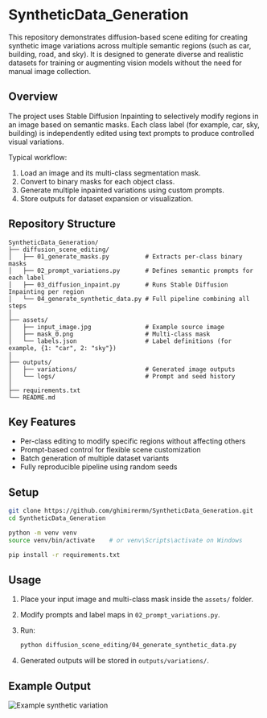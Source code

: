 # SyntheticData_Generation

This repository demonstrates diffusion-based scene editing for creating synthetic image variations across multiple semantic regions (such as car, building, road, and sky). It is designed to generate diverse and realistic datasets for training or augmenting vision models without the need for manual image collection.

## Overview

The project uses Stable Diffusion Inpainting to selectively modify regions in an image based on semantic masks. Each class label (for example, car, sky, building) is independently edited using text prompts to produce controlled visual variations.

Typical workflow:

1. Load an image and its multi-class segmentation mask.
2. Convert to binary masks for each object class.
3. Generate multiple inpainted variations using custom prompts.
4. Store outputs for dataset expansion or visualization.

## Repository Structure

```
SyntheticData_Generation/
├── diffusion_scene_editing/
│   ├── 01_generate_masks.py          # Extracts per-class binary masks
│   ├── 02_prompt_variations.py       # Defines semantic prompts for each label
│   ├── 03_diffusion_inpaint.py       # Runs Stable Diffusion Inpainting per region
│   └── 04_generate_synthetic_data.py # Full pipeline combining all steps
│
├── assets/
│   ├── input_image.jpg               # Example source image
│   ├── mask_0.png                    # Multi-class mask
│   └── labels.json                   # Label definitions (for example, {1: "car", 2: "sky"})
│
├── outputs/
│   ├── variations/                   # Generated image outputs
│   └── logs/                         # Prompt and seed history
│
├── requirements.txt
└── README.md
```

## Key Features

* Per-class editing to modify specific regions without affecting others
* Prompt-based control for flexible scene customization
* Batch generation of multiple dataset variants
* Fully reproducible pipeline using random seeds

## Setup

```bash
git clone https://github.com/ghimirermn/SyntheticData_Generation.git
cd SyntheticData_Generation

python -m venv venv
source venv/bin/activate    # or venv\Scripts\activate on Windows

pip install -r requirements.txt
```

## Usage

1. Place your input image and multi-class mask inside the `assets/` folder.
2. Modify prompts and label maps in `02_prompt_variations.py`.
3. Run:

   ```bash
   python diffusion_scene_editing/04_generate_synthetic_data.py
   ```
4. Generated outputs will be stored in `outputs/variations/`.

## Example Output

![Example synthetic variation](https://github.com/ghimirermn/SyntheticData_Generation/blob/main/assets/sample_output.gif)
